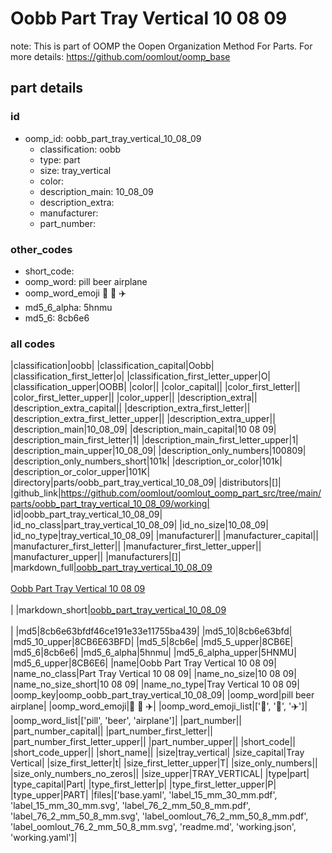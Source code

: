 # Oobb Part Tray Vertical 10 08 09  

note: This is part of OOMP the Oopen Organization Method For Parts. For more details: https://github.com/oomlout/oomp_base

##  part details





### id
* oomp_id: oobb_part_tray_vertical_10_08_09
  * classification: oobb
  * type: part
  * size: tray_vertical
  * color: 
  * description_main: 10_08_09
  * description_extra: 
  * manufacturer: 
  * part_number: 

### other_codes
* short_code: 
* oomp_word: pill beer airplane
* oomp_word_emoji :pill: :beer: :airplane:
* md5_6_alpha: 5hnmu
* md5_6: 8cb6e6

### all codes 
|classification|oobb|
|classification_capital|Oobb|
|classification_first_letter|o|
|classification_first_letter_upper|O|
|classification_upper|OOBB|
|color||
|color_capital||
|color_first_letter||
|color_first_letter_upper||
|color_upper||
|description_extra||
|description_extra_capital||
|description_extra_first_letter||
|description_extra_first_letter_upper||
|description_extra_upper||
|description_main|10_08_09|
|description_main_capital|10 08 09|
|description_main_first_letter|1|
|description_main_first_letter_upper|1|
|description_main_upper|10_08_09|
|description_only_numbers|100809|
|description_only_numbers_short|101k|
|description_or_color|101k|
|description_or_color_upper|101K|
|directory|parts/oobb_part_tray_vertical_10_08_09|
|distributors|[]|
|github_link|https://github.com/oomlout/oomlout_oomp_part_src/tree/main/parts/oobb_part_tray_vertical_10_08_09/working|
|id|oobb_part_tray_vertical_10_08_09|
|id_no_class|part_tray_vertical_10_08_09|
|id_no_size|10_08_09|
|id_no_type|tray_vertical_10_08_09|
|manufacturer||
|manufacturer_capital||
|manufacturer_first_letter||
|manufacturer_first_letter_upper||
|manufacturer_upper||
|manufacturers|[]|
|markdown_full|[oobb_part_tray_vertical_10_08_09](https://github.com/oomlout/oomlout_oomp_part_src/tree/main/parts/oobb_part_tray_vertical_10_08_09/working)<br>[](https://github.com/oomlout/oomlout_oomp_part_src/tree/main/parts/oobb_part_tray_vertical_10_08_09/working)<br>[Oobb Part Tray Vertical 10 08 09](https://github.com/oomlout/oomlout_oomp_part_src/tree/main/parts/oobb_part_tray_vertical_10_08_09/working)<br><br>|
|markdown_short|[oobb_part_tray_vertical_10_08_09](https://github.com/oomlout/oomlout_oomp_part_src/tree/main/parts/oobb_part_tray_vertical_10_08_09/working)<br><br>|
|md5|8cb6e63bfdf46ce191e33e11755ba439|
|md5_10|8cb6e63bfd|
|md5_10_upper|8CB6E63BFD|
|md5_5|8cb6e|
|md5_5_upper|8CB6E|
|md5_6|8cb6e6|
|md5_6_alpha|5hnmu|
|md5_6_alpha_upper|5HNMU|
|md5_6_upper|8CB6E6|
|name|Oobb Part Tray Vertical 10 08 09|
|name_no_class|Part Tray Vertical 10 08 09|
|name_no_size|10 08 09|
|name_no_size_short|10 08 09|
|name_no_type|Tray Vertical 10 08 09|
|oomp_key|oomp_oobb_part_tray_vertical_10_08_09|
|oomp_word|pill beer airplane|
|oomp_word_emoji|:pill: :beer: :airplane:|
|oomp_word_emoji_list|[':pill:', ':beer:', ':airplane:']|
|oomp_word_list|['pill', 'beer', 'airplane']|
|part_number||
|part_number_capital||
|part_number_first_letter||
|part_number_first_letter_upper||
|part_number_upper||
|short_code||
|short_code_upper||
|short_name||
|size|tray_vertical|
|size_capital|Tray Vertical|
|size_first_letter|t|
|size_first_letter_upper|T|
|size_only_numbers||
|size_only_numbers_no_zeros||
|size_upper|TRAY_VERTICAL|
|type|part|
|type_capital|Part|
|type_first_letter|p|
|type_first_letter_upper|P|
|type_upper|PART|
|files|['base.yaml', 'label_15_mm_30_mm.pdf', 'label_15_mm_30_mm.svg', 'label_76_2_mm_50_8_mm.pdf', 'label_76_2_mm_50_8_mm.svg', 'label_oomlout_76_2_mm_50_8_mm.pdf', 'label_oomlout_76_2_mm_50_8_mm.svg', 'readme.md', 'working.json', 'working.yaml']|
